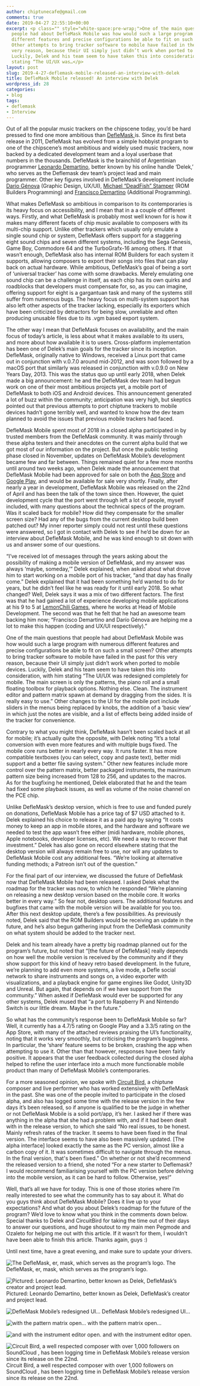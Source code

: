 ```yaml
---
author: chiptunecafe@gmail.com
comments: true
date: 2019-04-27 22:55:10+00:00
excerpt: <p class="" style="white-space:pre-wrap;">One of the main questions that
  people had about DefleMask Mobile was how would such a large program with numerous
  different features and precise configurations be able to fit on such a small screen?
  Other attempts to bring tracker software to mobile have failed in the past for this
  very reason, because their UI simply just didn’t work when ported to mobile devices.
  Luckily, Delek and his team seem to have taken this into consideration, with him
  stating “The UI/UX was…</p>
layout: post
slug: 2019-4-27-deflemask-mobile-released-an-interview-with-delek
title: DefleMask Mobile released! An interview with Delek
wordpress_id: 28
categories:
- blog
tags:
- deflemask
- Interview
---
```


Out of all the popular music trackers on the chipscene today, you’d be hard pressed to find one more ambitious than [DefleMask ](http://deflemask.com/)is. Since its first beta release in 2011, DefleMask has evolved from a simple hobbyist program to one of the chipscene’s most ambitious and widely used music trackers, now backed by a dedicated development team and a loyal userbase that numbers in the thousands. DefleMask is the brainchild of Argentinian programmer [Leonardo Demartino](http://www.delek.net/), better known by his online handle ‘Delek,’ who serves as the Deflemask dev team’s project lead and main programmer. Other key figures involved in DefleMask’s development include [Dario Génova](https://www.instagram.com/Illumidaro/) (Graphic Design, UX/UI), [Michael “DeadFish” Stamper](http://mjsstuf.x10host.com/) (ROM Builders Programming) and [Francisco Demartino](https://github.com/franciscod) (Additional Programming).

What makes DefleMask so ambitious in comparison to its contemporaries is its heavy focus on accessibility, and I mean that in a a couple of different ways. Firstly, and what DefleMask is probably most well known for is how it makes many different facets of chip music available to composers with its multi-chip support. Unlike other trackers which usually only emulate a single sound chip or system, DefleMask offers support for a staggering eight sound chips and seven different systems, including the Sega Genesis, Game Boy, Commodore 64 and the TurboGrafx-16 among others. If that wasn’t enough, DefleMask also has internal ROM Builders for each system it supports, allowing composers to export their songs into files that can play back on actual hardware. While ambitious, DefleMask’s goal of being a sort of ‘universal tracker’ has come with some drawbacks. Merely emulating one sound chip can be a challenge in itself, as each chip has its own quirks and roadblocks that developers must compensate for, so, as you can imagine, offering support for eight is a gargantuan task and many of the systems still suffer from numerous bugs. The heavy focus on multi-system support has also left other aspects of the tracker lacking, especially its exporters which have been criticized by detractors for being slow, unreliable and often producing unusable files due to its .vgm based export system.

The other way I mean that DefleMask focuses on availability, and the main focus of today’s article, is less about what it makes available to its users, and more about how available it is to users. Cross-platform implementation has been one of Delek’s main goals for the tracker since its inception. DefleMask, originally native to Windows, received a Linux port that came out in conjunction with v.0.7.0 around mid-2012, and was soon followed by a macOS port that similarly was released in conjunction with v.0.9.0 on New Years Day, 2013. This was the status quo up until early 2018, when Delek made a big announcement: he and the DefleMask dev team had begun work on one of their most ambitious projects yet, a mobile port of DefleMask to both iOS and Android devices. This announcement generated a lot of buzz within the community; anticipation was very high, but skeptics pointed out that previous attempts to port chiptune trackers to mobile devices hadn’t gone terribly well, and wanted to know how the dev team planned to avoid the issues that previous mobile trackers had faced.

DefleMask Mobile spent most of 2018 in a closed alpha participated in by trusted members from the DefleMask community. It was mainly through these alpha testers and their anecdotes on the current alpha build that we got most of our information on the project. But once the public testing phase closed in November, updates on DefleMask Mobile’s development became few and far between. Things remained quiet for a few more months until around two weeks ago, when Delek made the announcement that DefleMask Mobile had been approved for sale on both the [App Store](https://itunes.apple.com/ar/app/deflemask/id1390797126?l=en&mt=8) and [Google Play](https://play.google.com/store/apps/details?id=com.deflemask.mobile), and would be available for sale very shortly. Finally, after nearly a year in development, DefleMask Mobile was released on the 22nd of April and has been the talk of the town since then. However, the quiet development cycle that the port went through left a lot of people, myself included, with many questions about the technical specs of the program. Was it scaled back for mobile? How did they compensate for the smaller screen size? Had any of the bugs from the current desktop build been patched out? My inner reporter simply could not rest until these questions were answered, so I got in contact with Delek to see if he’d be down for an interview about DefleMask Mobile, and he was kind enough to sit down with us and answer some of our questions.

“I’ve received lot of messages through the years asking about the possibility of making a mobile version of DefleMask, and my answer was always ‘maybe, someday,’” Delek explained, when asked about what drove him to start working on a mobile port of his tracker, “and that day has finally come.” Delek explained that it had been something he’d wanted to do for years, but he didn’t feel like he was ready for it until early 2018. So what changed? Well, Delek says it was a mix of two different factors. The first was that he had gained a lot of experience developing mobile applications at his 9 to 5 at [LemonChili Games](https://www.lemonchiligames.com/), where he works at Head of Mobile Development. The second was that he felt that he had an awesome team backing him now; “Francisco Demartino and Darío Génova are helping me a lot to make this happen (coding and UX/UI respectively).”

One of the main questions that people had about DefleMask Mobile was how would such a large program with numerous different features and precise configurations be able to fit on such a small screen? Other attempts to bring tracker software to mobile have failed in the past for this very reason, because their UI simply just didn’t work when ported to mobile devices. Luckily, Delek and his team seem to have taken this into consideration, with him stating “The UI/UX was redesigned completely for mobile. The main screen is only the patterns, the piano roll and a small floating toolbox for playback options. Nothing else. Clean. The instrument editor and pattern matrix spawn at demand by dragging from the sides. It is really easy to use.” Other changes to the UI for the mobile port include sliders in the menus being replaced by knobs, the addition of a ‘basic view’ in which just the notes are visible, and a list of effects being added inside of the tracker for convenience.

Contrary to what you might think, DefleMask hasn’t been scaled back at all for mobile; it’s actually quite the opposite, with Delek noting “It’s a total conversion with even more features and with multiple bugs fixed. The mobile core runs better in nearly every way. It runs faster. It has more compatible textboxes (you can select, copy and paste text), better midi support and a better file saving system.” Other new features include more control over the pattern matrix, better packaged instruments, the maximum pattern size being increased from 128 to 256, and updates to the macros. As for the bugfixing he mentioned, Delek elaborated that he and the team had fixed some playback issues, as well as volume of the noise channel on the PCE chip.

Unlike DefleMask’s desktop version, which is free to use and funded purely on donations, DefleMask Mobile has a price tag of $7 USD attached to it. Delek explained his choice to release it as a paid app by saying “It costs money to keep an app in mobile stores, and the hardware and software we needed to test the app wasn’t free either (midi hardware, mobile phones, Apple notebooks, developer licenses, etc). We need a way to recover that investment.” Delek has also gone on record elsewhere stating that the desktop version will always remain free to use, nor will any updates to DefleMask Mobile cost any additional fees. “We’re looking at alternative funding methods; a Patreon isn’t out of the question.”

For the final part of our interview, we discussed the future of DefleMask now that DefleMask Mobile had been released. I asked Delek what the roadmap for the tracker was now, to which he responded “We’re planning on releasing a new desktop version based on the mobile core. It works better in every way.” So fear not, desktop users. The additional features and bugfixes that came with the mobile version will be available for you too. After this next desktop update, there’s a few possibilities. As previously noted, Delek said that the ROM Builders would be receiving an update in the future, and he’s also begun gathering input from the DefleMask community on what system should be added to the tracker next.

Delek and his team already have a pretty big roadmap planned out for the program’s future, but noted that “[the future of DefleMask] really depends on how well the mobile version is received by the community and if they show support for this kind of heavy retro based development. In the future, we’re planning to add even more systems, a live mode, a Defle social network to share instruments and songs on, a video exporter with visualizations, and a playback engine for game engines like Godot, Unity3D and Unreal. But again, that depends on if we have support from the community.” When asked if DefleMask would ever be supported for any other systems, Delek mused that “a port to Raspberry Pi and Nintendo Switch is our little dream. Maybe in the future.”

So what has the community’s response been to DefleMask Mobile so far? Well, it currently has a 4.7/5 rating on Google Play and a 3.3/5 rating on the App Store, with many of the attached reviews praising the UI’s functionality, noting that it works very smoothly, but criticising the program’s bugginess. In particular, the ‘share’ feature seems to be broken, crashing the app when attempting to use it. Other than that however, responses have been fairly positive. It appears that the user feedback collected during the closed alpha helped to refine the user interface into a much more functionable mobile product than many of DefleMask Mobile’s contemporaries.

For a more seasoned opinion, we spoke with [Circuit Bird](https://twitter.com/CircuitBird), a chiptune composer and live performer who has worked extensively with DefleMask in the past. She was one of the people invited to participate in the closed alpha, and also has logged some time with the release version in the few days it’s been released, so if anyone is qualified to be the judge in whether or not DefleMask Mobile is a solid port/app, it’s her. I asked her if there was anything in the alpha that she had a problem with, and if it had been dealt with in the release version, to which she said “No real issues, to be honest. Mainly refresh rates of the tracker. It seems to have been fixed in the final version. The interface seems to have also been massively updated. [The alpha interface] looked exactly the same as the PC version, almost like a carbon copy of it. It was sometimes difficult to navigate through the menus. In the final version, that's been fixed.” On whether or not she’d recommend the released version to a friend, she noted “For a new starter to Deflemask? I would recommend familiarising yourself with the PC version before delving into the mobile version, as it can be hard to follow. Otherwise, yes!”

Well, that’s all we have for today. This is one of those stories where I’m really interested to see what the community has to say about it. What do you guys think about DefleMask Mobile? Does it live up to your expectations? And what do you about Delek’s roadmap for the future of the program? We’d love to know what you think in the comments down below. Special thanks to Delek and CircuitBird for taking the time out of their days to answer our questions, and huge shoutout to my main men Pegmode and Ozaleto for helping me out with this article. If it wasn’t for them, I wouldn’t have been able to finish this article. Thanks again, guys :)

Until next time, have a great evening, and make sure to update your drivers.



![ The DefleMask, er, mask, which serves as the program’s logo. ](https://images.squarespace-cdn.com/content/v1/5bfb3cac1aef1da317d0f89a/1556347139048-JTU9HR0OWPGOGWKBKG4T/ke17ZwdGBToddI8pDm48kBbdSUIHrnfszC0Uv-s6NXNZw-zPPgdn4jUwVcJE1ZvWEtT5uBSRWt4vQZAgTJucoTqqXjS3CfNDSuuf31e0tVE_YweZ46TzN3xs0eDQ9z2st3c5YmPp0UrbPYofz_QbpDFvbuqF0GUInBxxtVhBOn4/DefleMask_Logo.png?format=original)  The DefleMask, er, mask, which serves as the program’s logo.




![ Pictured: Leonardo Demartino, better known as Delek, DefleMask’s creator and project lead. ](https://images.squarespace-cdn.com/content/v1/5bfb3cac1aef1da317d0f89a/1556347438551-0C901CYWLD3TQDWV5OZA/ke17ZwdGBToddI8pDm48kGehWOd3UMQ9HtMfgG7AxD1Zw-zPPgdn4jUwVcJE1ZvWEtT5uBSRWt4vQZAgTJucoTqqXjS3CfNDSuuf31e0tVEV-irYHWOz_rd40_88ZpKfu_sEw2GHpvJEW_o5MTnyhW0nsU3dfn6w--du8-EjPUE/delekpepsi.png?format=original)  Pictured: Leonardo Demartino, better known as Delek, DefleMask’s creator and project lead.




![ DefleMask Mobile’s redesigned UI… ](https://images.squarespace-cdn.com/content/v1/5bfb3cac1aef1da317d0f89a/1556348244044-3TNNATJXD0NZHRK44127/ke17ZwdGBToddI8pDm48kLXMM7vgPZ8okL8TCKCPeIcUqsxRUqqbr1mOJYKfIPR7LoDQ9mXPOjoJoqy81S2I8N_N4V1vUb5AoIIIbLZhVYxCRW4BPu10St3TBAUQYVKccmSFRteMUC57YqC6dWzzREzdwcMzWcQabLxNvMi2G9o6LtcndZQMHCa0pUWFLUVp/swam3s6P.jpg?format=original)  DefleMask Mobile’s redesigned UI…




![ with the pattern matrix open… ](https://images.squarespace-cdn.com/content/v1/5bfb3cac1aef1da317d0f89a/1556348299970-E1HEM92O0X2W6B5KHNE1/ke17ZwdGBToddI8pDm48kLXMM7vgPZ8okL8TCKCPeIcUqsxRUqqbr1mOJYKfIPR7LoDQ9mXPOjoJoqy81S2I8N_N4V1vUb5AoIIIbLZhVYxCRW4BPu10St3TBAUQYVKccmSFRteMUC57YqC6dWzzREzdwcMzWcQabLxNvMi2G9o6LtcndZQMHCa0pUWFLUVp/b9MpDY3p.jpg?format=original)  with the pattern matrix open…




![ and with the instrument editor open. ](https://images.squarespace-cdn.com/content/v1/5bfb3cac1aef1da317d0f89a/1556348368458-SKSJYVGI53YT34VV7A49/ke17ZwdGBToddI8pDm48kLXMM7vgPZ8okL8TCKCPeIcUqsxRUqqbr1mOJYKfIPR7LoDQ9mXPOjoJoqy81S2I8N_N4V1vUb5AoIIIbLZhVYxCRW4BPu10St3TBAUQYVKccmSFRteMUC57YqC6dWzzREzdwcMzWcQabLxNvMi2G9o6LtcndZQMHCa0pUWFLUVp/mS_sohpt.jpg?format=original)  and with the instrument editor open.




![ Circuit Bird, a well respected composer with over 1,000 followers on  SoundCloud , has been logging time in DefleMask Mobile’s release version since its release on the 22nd. ](https://images.squarespace-cdn.com/content/v1/5bfb3cac1aef1da317d0f89a/1556348773759-CV8LOWSAOCE2GT66K7AQ/ke17ZwdGBToddI8pDm48kLxnK526YWAH1qleWz-y7AFZw-zPPgdn4jUwVcJE1ZvWEtT5uBSRWt4vQZAgTJucoTqqXjS3CfNDSuuf31e0tVFUQAah1E2d0qOFNma4CJuw0VgyloEfPuSsyFRoaaKT76QvevUbj177dmcMs1F0H-0/JwnOPSOK_400x400.png?format=original)  Circuit Bird, a well respected composer with over 1,000 followers on  SoundCloud , has been logging time in DefleMask Mobile’s release version since its release on the 22nd.
